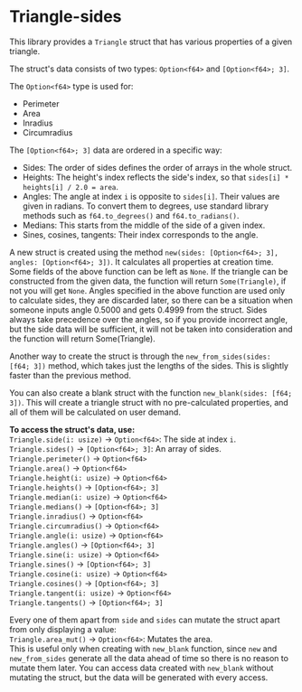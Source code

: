 # Triangle-sides
This library provides a `Triangle` struct that has various properties of a given triangle.

The struct's data consists of two types: `Option<f64>` and `[Option<f64>; 3]`.

The `Option<f64>` type is used for:

-   Perimeter
-   Area
-   Inradius
-   Circumradius

The `[Option<f64>; 3]` data are ordered in a specific way:  

-   Sides: The order of sides defines the order of arrays in the whole struct.  
-   Heights: The height's index reflects the side's index, so that `sides[i] * heights[i] / 2.0 = area`.  
-   Angles: The angle at index `i` is opposite to `sides[i]`. Their values are given in radians. To convert them to degrees, use standard library methods such as `f64.to_degrees()` and `f64.to_radians()`.  
-   Medians: This starts from the middle of the side of a given index.  
-   Sines, cosines, tangents: Their index corresponds to the angle.

A new struct is created using the method `new(sides: [Option<f64>; 3], angles: [Option<f64>; 3])`. It calculates all properties at creation time. Some fields of the above function can be left as `None`. If the triangle can be constructed from the given data, the function will return `Some(Triangle)`, if not you will get `None`. Angles specified in the above function are used only to calculate sides, they are discarded later, so there can be a situation when someone inputs angle 0.5000 and gets 0.4999 from the struct. Sides always take precedence over the angles, so if you provide incorrect angle, but the side data will be sufficient, it will not be taken into consideration and the function will return Some(Triangle).

Another way to create the struct is through the `new_from_sides(sides: [f64; 3])` method, which takes just the lengths of the sides. This is slightly faster than the previous method.

You can also create a blank struct with the function `new_blank(sides: [f64; 3])`. This will create a triangle struct with no pre-calculated properties, and all of them will be calculated on user demand.

**To access the struct's data, use:**  
`Triangle.side(i: usize)` → `Option<f64>`: The side at index `i`.  
`Triangle.sides()` → `[Option<f64>; 3]`: An array of sides.
`Triangle.perimeter()` → `Option<f64>`  
`Triangle.area()` → `Option<f64>`  
`Triangle.height(i: usize)` → `Option<f64>`  
`Triangle.heights()` → `[Option<f64>; 3]`  
`Triangle.median(i: usize)` → `Option<f64>`  
`Triangle.medians()` → `[Option<f64>; 3]`  
`Triangle.inradius()` → `Option<f64>`  
`Triangle.circumradius()` → `Option<f64>`  
`Triangle.angle(i: usize)` → `Option<f64>`  
`Triangle.angles()` → `[Option<f64>; 3]`  
`Triangle.sine(i: usize)` → `Option<f64>`  
`Triangle.sines()` → `[Option<f64>; 3]`  
`Triangle.cosine(i: usize)` → `Option<f64>`  
`Triangle.cosines()` → `[Option<f64>; 3]`  
`Triangle.tangent(i: usize)` → `Option<f64>`  
`Triangle.tangents()` → `[Option<f64>; 3]`  

Every one of them apart from `side` and `sides` can mutate the struct apart from only displaying a value:  
`Triangle.area_mut()` → `Option<f64>`: Mutates the area.  
This is useful only when creating with `new_blank` function, since `new` and `new_from_sides` generate all the data ahead of time so there is no reason to mutate them later. You can access data created with `new_blank` without mutating the struct, but the data will be generated with every access.
